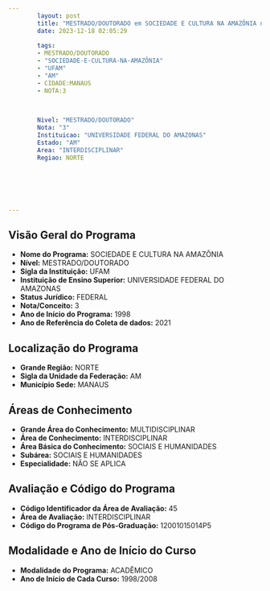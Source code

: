 ```yaml
---
        layout: post
        title: "MESTRADO/DOUTORADO em SOCIEDADE E CULTURA NA AMAZÔNIA na UFAM  "
        date: 2023-12-18 02:05:29
     
        tags:
        - MESTRADO/DOUTORADO
        - "SOCIEDADE-E-CULTURA-NA-AMAZÔNIA"
        - "UFAM"
        - "AM"
        - CIDADE:MANAUS
        - NOTA:3
        
       

        Nivel: "MESTRADO/DOUTORADO"
        Nota: "3"
        Instituicao: "UNIVERSIDADE FEDERAL DO AMAZONAS"
        Estado: "AM"
        Area: "INTERDISCIPLINAR"
        Regiao: NORTE
        
        
        
        
        
        
---
```

## Visão Geral do Programa
- **Nome do Programa:** SOCIEDADE E CULTURA NA AMAZÔNIA
- **Nível:** MESTRADO/DOUTORADO
- **Sigla da Instituição:** UFAM
- **Instituição de Ensino Superior:** UNIVERSIDADE FEDERAL DO AMAZONAS
- **Status Jurídico:** FEDERAL
- **Nota/Conceito:** 3
- **Ano de Início do Programa:** 1998
- **Ano de Referência do Coleta de dados:** 2021

## Localização do Programa
- **Grande Região:** NORTE
- **Sigla da Unidade da Federação:** AM
- **Município Sede:** MANAUS

## Áreas de Conhecimento
- **Grande Área do Conhecimento:** MULTIDISCIPLINAR
- **Área de Conhecimento:** INTERDISCIPLINAR
- **Área Básica do Conhecimento:** SOCIAIS E HUMANIDADES
- **Subárea:** SOCIAIS E HUMANIDADES
- **Especialidade:** NÃO SE APLICA

## Avaliação e Código do Programa
- **Código Identificador da Área de Avaliação:** 45
- **Área de Avaliação:** INTERDISCIPLINAR
- **Código do Programa de Pós-Graduação:** 12001015014P5


## Modalidade e Ano de Início do Curso
- **Modalidade do Programa:** ACADÊMICO
- **Ano de Início de Cada Curso:** 1998/2008
